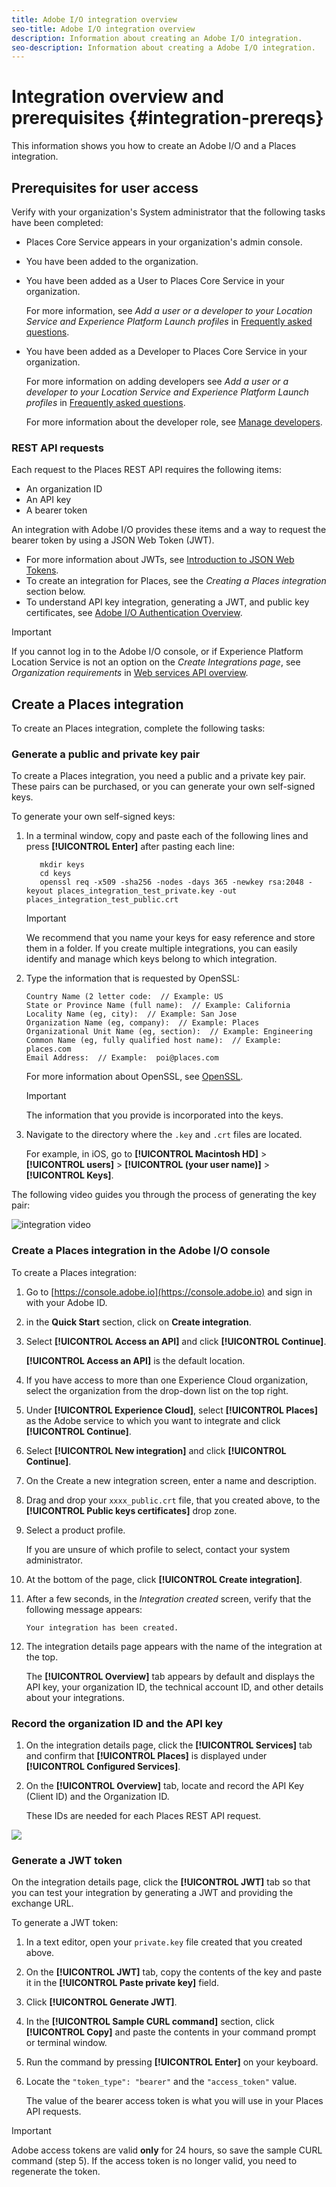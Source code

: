 ```yaml
---
title: Adobe I/O integration overview
seo-title: Adobe I/O integration overview
description: Information about creating an Adobe I/O integration.
seo-description: Information about creating a Adobe I/O integration.
---
```


# Integration overview and prerequisites {#integration-prereqs}

This information shows you how to create an Adobe I/O and a Places integration.

## Prerequisites for user access

Verify with your organization's System administrator that the following tasks have been completed:

* Places Core Service appears in your organization's admin console. 
* You have been added to the organization. 
* You have been added as a User to Places Core Service in your organization. 

  For more information, see *Add a user or a developer to your Location Service and Experience Platform Launch profiles* in [Frequently asked questions](/help/places-faqs.md).

* You have been added as a Developer to Places Core Service in your organization.  

  For more information on adding developers see *Add a user or a developer to your Location Service and Experience Platform Launch profiles* in [Frequently asked questions](/help/places-faqs.md).

  For more information about the developer role, see [Manage developers](https://helpx.adobe.com/enterprise/using/manage-developers.html).

### REST API requests 

Each request to the Places REST API requires the following items:

* An organization ID
* An API key
* A bearer token

An integration with Adobe I/O provides these items and a way to request the bearer token by using a JSON Web Token (JWT). 

* For more information about JWTs, see [Introduction to JSON Web Tokens](https://jwt.io/introduction/).
* To create an integration for Places, see the *Creating a Places integration* section below.
* To understand API key integration, generating a JWT, and public key certificates, see [Adobe I/O Authentication Overview](https://www.adobe.io/apis/cloudplatform/console/authentication/gettingstarted.html).

>[!IMPORTANT]
>
>If you cannot log in to the Adobe I/O console, or if Experience Platform Location Service is not an option on the *Create Integrations page*, see *Organization requirements* in [Web services API overview](/help/web-service-api/places-web-services.md).

## Create a Places integration

To create an Places integration, complete the following tasks:

### Generate a public and private key pair

To create a Places integration, you need a public and a private key pair. These pairs can be purchased, or you can generate your own self-signed keys.

To generate your own self-signed keys:

1. In a terminal window, copy and paste each of the following lines and press **[!UICONTROL Enter]** after pasting each line:

   ```text
      mkdir keys
      cd keys
      openssl req -x509 -sha256 -nodes -days 365 -newkey rsa:2048 -keyout places_integration_test_private.key -out    places_integration_test_public.crt
   ```

   >[!IMPORTANT]
   >
   >We recommend that you name your keys for easy reference and store them in a folder. If you create multiple integrations, you can easily identify and manage which keys belong to which integration.

1. Type the information that is requested by OpenSSL:

   ```text
   Country Name (2 letter code:  // Example: US
   State or Province Name (full name):  // Example: California
   Locality Name (eg, city):  // Example: San Jose
   Organization Name (eg, company):  // Example: Places
   Organizational Unit Name (eg, section):  // Example: Engineering
   Common Name (eg, fully qualified host name):  // Example: places.com
   Email Address:  // Example:  poi@places.com
   ```

   For more information about OpenSSL, see [OpenSSL](https://www.openssl.org/).

    >[!IMPORTANT]
    >
    >The information that you provide is incorporated into the keys.

1. Navigate to the directory where the `.key` and `.crt` files are located. 

    For example, in iOS, go to **[!UICONTROL Macintosh HD]** > **[!UICONTROL users]** > **[!UICONTROL (your user name)]** > **[!UICONTROL Keys]**.

The following video guides you through the process of generating the key pair:

![integration video](/help/assets/places_integration_video.gif)

### Create a Places integration in the Adobe I/O console

To create a Places integration:

1. Go to [https://console.adobe.io](https://console.adobe.io) and sign in with your Adobe ID.
1. in the **Quick Start** section, click on **Create integration**.
1. Select **[!UICONTROL Access an API]** and click **[!UICONTROL Continue]**.

    **[!UICONTROL Access an API]** is the default location.

1. If you have access to more than one Experience Cloud organization, select the organization from the drop-down list on the top right.
1. Under **[!UICONTROL Experience Cloud]**, select **[!UICONTROL Places]** as the Adobe service to which you want to integrate and click **[!UICONTROL Continue]**.
1. Select **[!UICONTROL New integration]** and click **[!UICONTROL Continue]**.
1. On the Create a new integration screen, enter a name and description. 
1. Drag and drop your `xxxx_public.crt` file, that you created above, to the **[!UICONTROL Public keys certificates]** drop zone.
1. Select a product profile.

    If you are unsure of which profile to select, contact your system administrator.
10. At the bottom of the page, click **[!UICONTROL Create integration]**.
11. After a few seconds, in the *Integration created* screen, verify that the following message appears:

    `Your integration has been created.`

12. The integration details page appears with the name of the integration at the top.

    The **[!UICONTROL Overview]** tab appears by default and displays the API key, your organization ID, the technical account ID, and other details about your integrations.

### Record the organization ID and the API key

1. On the integration details page, click the **[!UICONTROL Services]** tab and confirm that **[!UICONTROL Places]** is displayed under **[!UICONTROL Configured Services]**.
1. On the **[!UICONTROL Overview]** tab, locate and record the API Key (Client ID) and the Organization ID.

   These IDs are needed for each Places REST API request.

![](/help/assets/places_orgid_api-key.png)

### Generate a JWT token

On the integration details page, click the **[!UICONTROL JWT]** tab so that you can test your integration by generating a JWT and providing the exchange URL.

To generate a JWT token:

1. In a text editor, open your `private.key` file created that you created above.
1. On the **[!UICONTROL JWT]** tab, copy the contents of the key and paste it in the **[!UICONTROL Paste private key]** field. 
1. Click **[!UICONTROL Generate JWT]**.
1. In the **[!UICONTROL Sample CURL command]** section, click **[!UICONTROL Copy]** and paste the contents in your command prompt or terminal window.
1. Run the command by pressing **[!UICONTROL Enter]** on your keyboard.
1. Locate the `"token_type": "bearer"` and the `"access_token"` value.  

    The value of the bearer access token is what you will use in your Places API requests.  

>[!IMPORTANT]
>
>Adobe access tokens are valid **only** for 24 hours, so save the sample CURL command (step 5). If the access token is no longer valid, you need to regenerate the token.